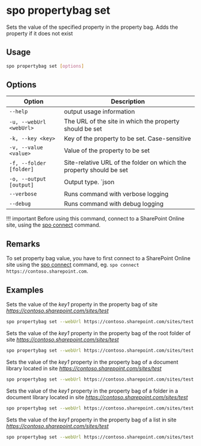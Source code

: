 # spo propertybag set

Sets the value of the specified property in the property bag. Adds the property if it does not exist

## Usage

```sh
spo propertybag set [options]
```

## Options

Option|Description
------|-----------
`--help`|output usage information
`-u, --webUrl <webUrl>`|The URL of the site in which the property should be set
`-k, --key <key>`|Key of the property to be set. Case-sensitive
`-v, --value <value>`|Value of the property to be set
`-f, --folder [folder]`|Site-relative URL of the folder on which the property should be set
`-o, --output [output]`|Output type. `json|text`. Default `text`
`--verbose`|Runs command with verbose logging
`--debug`|Runs command with debug logging

!!! important
    Before using this command, connect to a SharePoint Online site, using the [spo connect](../connect.md) command.

## Remarks

To set property bag value, you have to first connect to a SharePoint Online site using the [spo connect](../connect.md) command, eg. `spo connect https://contoso.sharepoint.com`.

## Examples

Sets the value of the _key1_ property in the property bag of site _https://contoso.sharepoint.com/sites/test_

```sh
spo propertybag set --webUrl https://contoso.sharepoint.com/sites/test --key key1 --value value1
```

Sets the value of the _key1_ property in the property bag of the root folder of site _https://contoso.sharepoint.com/sites/test_

```sh
spo propertybag set --webUrl https://contoso.sharepoint.com/sites/test --key key1 --value value1 --folder /
```

Sets the value of the _key1_ property in the property bag of a document library located in site _https://contoso.sharepoint.com/sites/test_

```sh
spo propertybag set --webUrl https://contoso.sharepoint.com/sites/test --key key1 --value value1 --folder '/Shared Documents'
```

Sets the value of the _key1_ property in the property bag of a folder in a document library located in site _https://contoso.sharepoint.com/sites/test_

```sh
spo propertybag set --webUrl https://contoso.sharepoint.com/sites/test --key key1 --value value1 --folder '/Shared Documents/MyFolder'
```

Sets the value of the _key1_ property in the property bag of a list in site _https://contoso.sharepoint.com/sites/test_

```sh
spo propertybag set --webUrl https://contoso.sharepoint.com/sites/test --key key1 --value value1 --folder /Lists/MyList
```